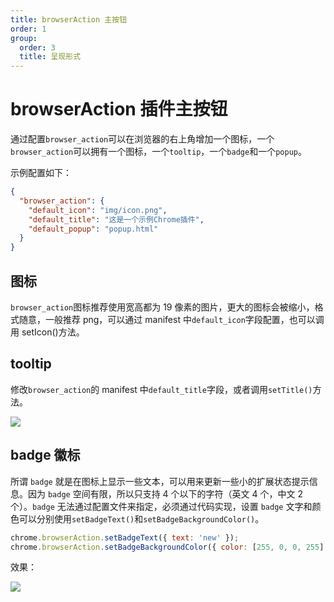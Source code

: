 ```yaml
---
title: browserAction 主按钮
order: 1
group:
  order: 3
  title: 呈现形式
---
```


# browserAction 插件主按钮

通过配置`browser_action`可以在浏览器的右上角增加一个图标，一个`browser_action`可以拥有一个图标，一个`tooltip`，一个`badge`和一个`popup`。

示例配置如下：

```json
{
  "browser_action": {
    "default_icon": "img/icon.png",
    "default_title": "这是一个示例Chrome插件",
    "default_popup": "popup.html"
  }
}
```

## 图标

`browser_action`图标推荐使用宽高都为 19 像素的图片，更大的图标会被缩小，格式随意，一般推荐 png，可以通过 manifest 中`default_icon`字段配置，也可以调用 setIcon()方法。

## tooltip

修改`browser_action`的 manifest 中`default_title`字段，或者调用`setTitle()`方法。

![](https://gw.alipayobjects.com/zos/antfincdn/3lLaLiLaRC/86b49e2f-4db2-4dcd-b571-a035fb82e89a.png)

## badge 徽标

所谓 `badge` 就是在图标上显示一些文本，可以用来更新一些小的扩展状态提示信息。因为 `badge` 空间有限，所以只支持 4 个以下的字符（英文 4 个，中文 2 个）。`badge` 无法通过配置文件来指定，必须通过代码实现，设置 `badge` 文字和颜色可以分别使用`setBadgeText()`和`setBadgeBackgroundColor()`。

```js
chrome.browserAction.setBadgeText({ text: 'new' });
chrome.browserAction.setBadgeBackgroundColor({ color: [255, 0, 0, 255] });
```

效果：

![](https://gw.alipayobjects.com/zos/antfincdn/JyE5tOY3to/3033e9f5-18f4-48b6-ad61-8045958ee715.png)
